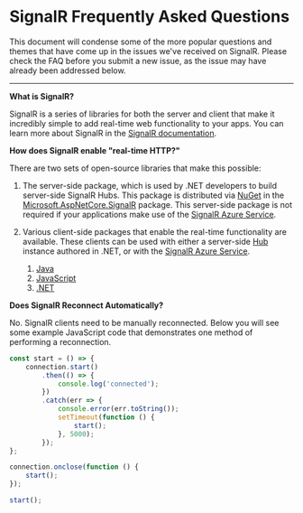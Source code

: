 SignalR Frequently Asked Questions
=======

This document will condense some of the more popular questions and themes that have come up in the issues we've received on SignalR. Please check the FAQ before you submit a new issue, as the issue may have already been addressed below. 

---

**What is SignalR?**

SignalR is a series of libraries for both the server and client that make it incredibly simple to add real-time web functionality to your apps. You can learn more about SignalR in the [SignalR documentation](https://docs.microsoft.com/en-us/aspnet/core/signalr/introduction). 

**How does SignalR enable "real-time HTTP?"**

There are two sets of open-source libraries that make this possible: 

1. The server-side package, which is used by .NET developers to build server-side SignalR Hubs. This package is distributed via [NuGet](https://nuget.org) in the [Microsoft.AspNetCore.SignalR](https://www.nuget.org/packages/Microsoft.AspNetCore.SignalR) package. This server-side package is not required if your applications make use of the [SignalR Azure Service](https://azure.microsoft.com/en-us/services/signalr-service/). 
2. Various client-side packages that enable the real-time functionality are available. These clients can be used with either a server-side [Hub](https://docs.microsoft.com/en-us/aspnet/core/signalr/hubs?view=aspnetcore-2.2) instance authored in .NET, or with the [SignalR Azure Service](https://azure.microsoft.com/en-us/services/signalr-service/). 

    1. [Java](https://aka.ms/signalr-client-java)
    1. [JavaScript](https://aka.ms/signalr-client-javascript)
    1. [.NET](https://aka.ms/signalr-client-dotnet)

**Does SignalR Reconnect Automatically?**

No. SignalR clients need to be manually reconnected. Below you will see some example JavaScript code that demonstrates one method of performing a reconnection. 

```javascript
const start = () => {
    connection.start()
        .then(() => {
            console.log('connected');
        })
        .catch(err => {
            console.error(err.toString());
            setTimeout(function () {
                start();
            }, 5000);
        });
};

connection.onclose(function () {
    start();
});

start();
```
